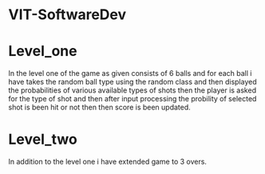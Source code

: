 # VIT-SoftwareDev

# Level_one

In the level one of the game as given consists of 6 balls and for each ball i have takes the random ball type using the random class and then displayed the probabilities of various available types of shots then the player is asked for the type of shot and then after input processing the probility of selected shot is been hit or not then then score is been updated.


# Level_two

In addition to the level one i have extended game to 3 overs.
